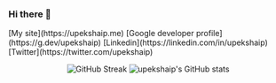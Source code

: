### Hi there 👋
<div justify-content="center">
[My site](https://upekshaip.me)
[Google developer profile](https://g.dev/upekshaip)
[Linkedin](https://linkedin.com/in/upekshaip)
[Twitter](https://twitter.com/upekshaip)
</div>
<div align="center">
  
![GitHub Streak](http://github-readme-streak-stats.herokuapp.com?user=upekshaip&theme=chartreuse-dark&hide_border=true&date_format=M%20j%5B%2C%20Y%5D) ![upekshaip's GitHub stats](https://github-readme-stats.vercel.app/api?username=upekshaip&theme=chartreuse-dark&hide_border=true&show_icons=true)

 </div>

